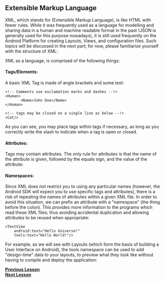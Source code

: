 ## Extensible Markup Language

XML, which stands for (Extensible Markup Language), is like HTML with fewer rules. While it was frequently used as a language for modelling and sharing data in a human and machine readable format in the past (JSON is generally used for this purpose nowadays), it is still used frequently on the Android Platform for creating Layouts, Views, and configuration files. Such topics will be discussed in the next part; for now, please familiarize yourself with the structure of XML:


XML as a language, is comprised of the following things:
#### Tags/Elements:
A basic XML Tag is made of angle brackets and some text:

    <!-- Comments use exclamation marks and dashes --!>
    <Human> 
           <Name>John Doe</Name>
    </Human>
    
    <!-- tags may be closed on a single line as below --!>
    <Cat/>
As you can see, you may place tags within tags if necessary, as long as you correctly write the slash to indicate when a tag is open or closed.     

#### Attributes:
Tags may contain attributes. The only rule for attributes is that the name of the attribute is given,
followed by the equals sign, and the value of the attribute:
<Cat scientificName="Felis Catus"/>

#### Namespaces:
Since XML does not restrict you to using any particular names (however, the Android SDK will expect you to use specific tags and attributes), there is a risk of repeating the names of attributes within a given XML file. In order to avoid this situation, we can prefix an attribute with a "namespace" (the thing before the colon). This provides more information to the programs which read these XML files; thus avoiding accidental duplication and allowing attributes to be reused when appropriate:

    <TextView
        android:text="Hello Universe!"
        tools:text="Hello World!"/>

For example, as we will see with Layouts (which form the basis of building a User Interface on Android), the tools namespace can be used to add "design-time" data to your layouts, to preview what they look like without having to compile and deploy the application:

**[Previous Lesson](curriculum-en/one/one_two/Primary_Languages.md)**<br>
**[Next Lesson](curriculum-en/one/one_four/IDE.md)**<br>